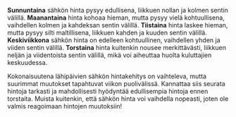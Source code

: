 **Sunnuntaina** sähkön hinta pysyy edullisena, liikkuen nollan ja kolmen sentin välillä. **Maanantaina** hinta kohoaa hieman, mutta pysyy vielä kohtuullisena, vaihdellen kolmen ja kahdeksan sentin välillä. **Tiistaina** hinta laskee hieman, mutta pysyy silti maltillisena, liikkuen kahden ja kuuden sentin välillä. **Keskiviikkona** sähkön hinta on edelleen kohtuullinen, vaihdellen yhden ja viiden sentin välillä. **Torstaina** hinta kuitenkin nousee merkittävästi, liikkuen neljän ja viidentoista sentin välillä, mikä voi aiheuttaa huolta kuluttajien keskuudessa.

Kokonaisuutena lähipäivien sähkön hintakehitys on vaihteleva, mutta suurimmat muutokset tapahtuvat viikon puolivälissä. Kannattaa siis seurata hintoja tarkasti ja mahdollisesti hyödyntää edullisempia hintoja ennen torstaita. Muista kuitenkin, että sähkön hinta voi vaihdella nopeasti, joten ole valmis reagoimaan hintojen muutoksiin!